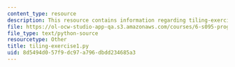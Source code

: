 ```yaml
---
content_type: resource
description: This resource contains information regarding tiling-exercise1.py.
file: https://ol-ocw-studio-app-qa.s3.amazonaws.com/courses/6-s095-programming-for-the-puzzled-january-iap-2018/8d5494d057f9dc97a796dbdd234685a3_tiling-exercise1.py
file_type: text/python-source
resourcetype: Other
title: tiling-exercise1.py
uid: 8d5494d0-57f9-dc97-a796-dbdd234685a3
---
```

